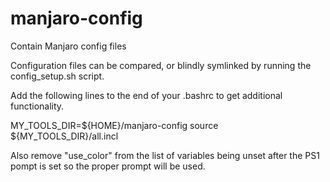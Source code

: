 # manjaro-config
Contain Manjaro config files

Configuration files can be compared, or blindly symlinked by running the config_setup.sh script.

Add the following lines to the end of your .bashrc to get additional functionality.

MY_TOOLS_DIR=${HOME}/manjaro-config
source ${MY_TOOLS_DIR}/all.incl


Also remove "use_color" from the list of variables being unset after the PS1 pompt is set so the proper prompt will be used.